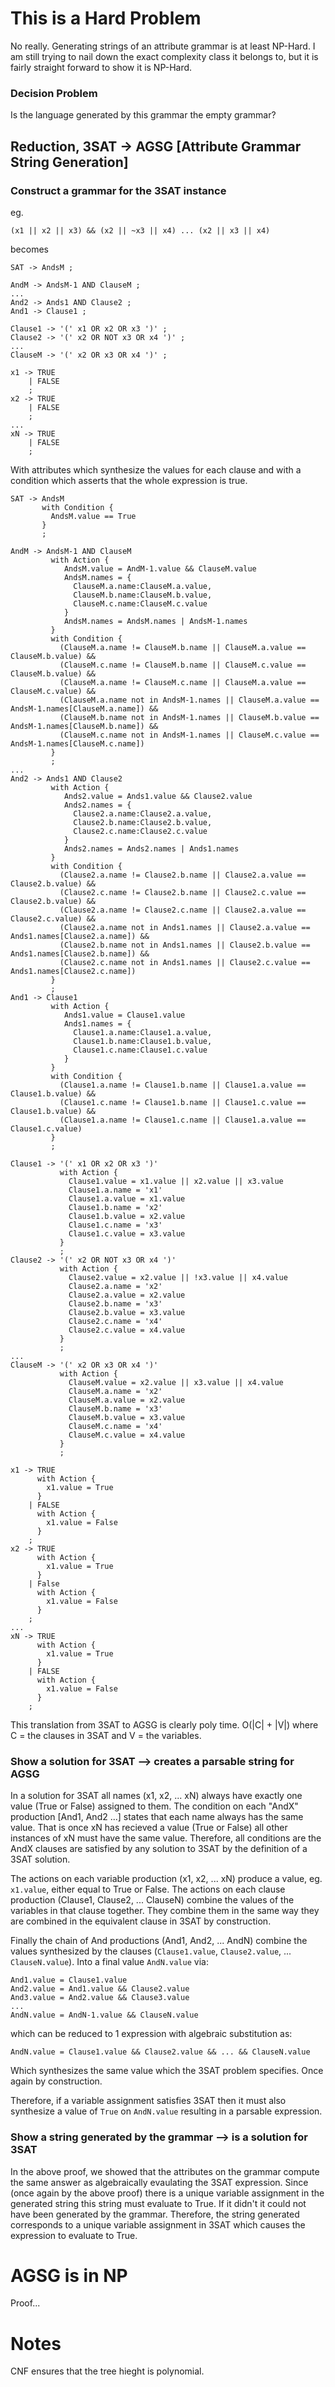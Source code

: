 This is a Hard Problem
======================

No really. Generating strings of an attribute grammar is at least NP-Hard. I
am still trying to nail down the exact complexity class it belongs to, but it
is fairly straight forward to show it is NP-Hard.

### Decision Problem

Is the language generated by this grammar the empty grammar?


Reduction, 3SAT -> AGSG [Attribute Grammar String Generation]
-------------------------------------------------------------

### Construct a grammar for the 3SAT instance

eg.

    (x1 || x2 || x3) && (x2 || ~x3 || x4) ... (x2 || x3 || x4)

becomes

    SAT -> AndsM ;
    
    AndM -> AndsM-1 AND ClauseM ;
    ...
    And2 -> Ands1 AND Clause2 ;
    And1 -> Clause1 ;

    Clause1 -> '(' x1 OR x2 OR x3 ')' ;
    Clause2 -> '(' x2 OR NOT x3 OR x4 ')' ;
    ...
    ClauseM -> '(' x2 OR x3 OR x4 ')' ;

    x1 -> TRUE
        | FALSE
        ;
    x2 -> TRUE
        | FALSE
        ;
    ...
    xN -> TRUE
        | FALSE
        ;

With attributes which synthesize the values for each clause and with a
condition which asserts that the whole expression is true.

    SAT -> AndsM
           with Condition {
             AndsM.value == True
           }
           ;

    AndM -> AndsM-1 AND ClauseM
             with Action {
                AndsM.value = AndM-1.value && ClauseM.value
                AndsM.names = {
                  ClauseM.a.name:ClauseM.a.value,
                  ClauseM.b.name:ClauseM.b.value,
                  ClauseM.c.name:ClauseM.c.value
                }
                AndsM.names = AndsM.names | AndsM-1.names
             }
             with Condition {
               (ClauseM.a.name != ClauseM.b.name || ClauseM.a.value == ClauseM.b.value) &&
               (ClauseM.c.name != ClauseM.b.name || ClauseM.c.value == ClauseM.b.value) &&
               (ClauseM.a.name != ClauseM.c.name || ClauseM.a.value == ClauseM.c.value) &&
               (ClauseM.a.name not in AndsM-1.names || ClauseM.a.value == AndsM-1.names[ClauseM.a.name]) &&
               (ClauseM.b.name not in AndsM-1.names || ClauseM.b.value == AndsM-1.names[ClauseM.b.name]) &&
               (ClauseM.c.name not in AndsM-1.names || ClauseM.c.value == AndsM-1.names[ClauseM.c.name])
             }
             ;
    ...
    And2 -> Ands1 AND Clause2
             with Action {
                Ands2.value = Ands1.value && Clause2.value
                Ands2.names = {
                  Clause2.a.name:Clause2.a.value,
                  Clause2.b.name:Clause2.b.value,
                  Clause2.c.name:Clause2.c.value
                }
                Ands2.names = Ands2.names | Ands1.names
             }
             with Condition {
               (Clause2.a.name != Clause2.b.name || Clause2.a.value == Clause2.b.value) &&
               (Clause2.c.name != Clause2.b.name || Clause2.c.value == Clause2.b.value) &&
               (Clause2.a.name != Clause2.c.name || Clause2.a.value == Clause2.c.value) &&
               (Clause2.a.name not in Ands1.names || Clause2.a.value == Ands1.names[Clause2.a.name]) &&
               (Clause2.b.name not in Ands1.names || Clause2.b.value == Ands1.names[Clause2.b.name]) &&
               (Clause2.c.name not in Ands1.names || Clause2.c.value == Ands1.names[Clause2.c.name])
             }
             ;
    And1 -> Clause1
             with Action {
                Ands1.value = Clause1.value
                Ands1.names = {
                  Clause1.a.name:Clause1.a.value,
                  Clause1.b.name:Clause1.b.value,
                  Clause1.c.name:Clause1.c.value
                }
             }
             with Condition {
               (Clause1.a.name != Clause1.b.name || Clause1.a.value == Clause1.b.value) &&
               (Clause1.c.name != Clause1.b.name || Clause1.c.value == Clause1.b.value) &&
               (Clause1.a.name != Clause1.c.name || Clause1.a.value == Clause1.c.value)
             }
             ;

    Clause1 -> '(' x1 OR x2 OR x3 ')'
               with Action {
                 Clause1.value = x1.value || x2.value || x3.value
                 Clause1.a.name = 'x1'
                 Clause1.a.value = x1.value
                 Clause1.b.name = 'x2'
                 Clause1.b.value = x2.value
                 Clause1.c.name = 'x3'
                 Clause1.c.value = x3.value
               }
               ;
    Clause2 -> '(' x2 OR NOT x3 OR x4 ')'
               with Action {
                 Clause2.value = x2.value || !x3.value || x4.value
                 Clause2.a.name = 'x2'
                 Clause2.a.value = x2.value
                 Clause2.b.name = 'x3'
                 Clause2.b.value = x3.value
                 Clause2.c.name = 'x4'
                 Clause2.c.value = x4.value
               }
               ;
    ...
    ClauseM -> '(' x2 OR x3 OR x4 ')'
               with Action {
                 ClauseM.value = x2.value || x3.value || x4.value
                 ClauseM.a.name = 'x2'
                 ClauseM.a.value = x2.value
                 ClauseM.b.name = 'x3'
                 ClauseM.b.value = x3.value
                 ClauseM.c.name = 'x4'
                 ClauseM.c.value = x4.value
               }
               ;

    x1 -> TRUE
          with Action {
            x1.value = True
          }
        | FALSE
          with Action {
            x1.value = False
          }
        ;
    x2 -> TRUE
          with Action {
            x1.value = True
          }
        | False
          with Action {
            x1.value = False
          }
        ;
    ...
    xN -> TRUE
          with Action {
            x1.value = True
          }
        | FALSE
          with Action {
            x1.value = False
          }
        ;

This translation from 3SAT to AGSG is clearly poly time. O(|C| + |V|) where
C = the clauses in 3SAT and V = the variables.

### Show a solution for 3SAT --> creates a parsable string for AGSG

In a solution for 3SAT all names (x1, x2, ... xN) always have exactly one value
(True or False) assigned to them. The condition on each "AndX" production
[And1, And2 ...] states that each name always has the same value. That is
once xN has recieved a value (True or False) all other instances of xN must
have the same value. Therefore, all conditions are the AndX clauses are
satisfied by any solution to 3SAT by the definition of a 3SAT solution.

The actions on each variable production (x1, x2, ... xN) produce a value,
eg. `x1.value`, either equal to True or False. The actions on each clause
production (Clause1, Clause2, ... ClauseN) combine the values of the variables
in that clause together. They combine them in the same way they are combined
in the equivalent clause in 3SAT by construction.

Finally the chain of And productions (And1, And2, ... AndN) combine the
values synthesized by the clauses (`Clause1.value`, `Clause2.value`, ...
`ClauseN.value`). Into a final value `AndN.value` via:

    And1.value = Clause1.value
    And2.value = And1.value && Clause2.value
    And3.value = And2.value && Clause3.value
    ...
    AndN.value = AndN-1.value && ClauseN.value

which can be reduced to 1 expression with algebraic substitution as:

    AndN.value = Clause1.value && Clause2.value && ... && ClauseN.value

Which synthesizes the same value which the 3SAT problem specifies. Once again
by construction.

Therefore, if a variable assignment satisfies 3SAT then it must also synthesize
a value of `True` on `AndN.value` resulting in a parsable expression.

### Show a string generated by the grammar --> is a solution for 3SAT

In the above proof, we showed that the attributes on the grammar compute the
same answer as algebraically evaulating the 3SAT expression. Since (once again
by the above proof) there is a unique variable assignment in the generated
string this string must evaluate to True. If it didn't it could not have been
generated by the grammar. Therefore, the string generated corresponds to a
unique variable assignment in 3SAT which causes the expression to evaluate to
True.


AGSG is in NP
=============

Proof...

Notes
=====

CNF ensures that the tree hieght is polynomial.
